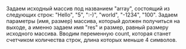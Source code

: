 Задаем исходный массив под названием "array", состоящий из следующих строк: "Hello", "5", ":-)", "world", "-1234", "100".
Задаем параметры (имя, размер) массива, который должен получиться на выходе, а именно задаем имя "res" и размер, равный размеру исходного массива.
Вводим переменную count, которая станет счетчиком количества строк, длина которых меньше 4 символов.
